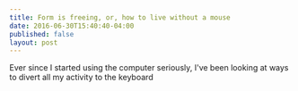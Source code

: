 ```yaml
---
title: Form is freeing, or, how to live without a mouse
date: 2016-06-30T15:40:40-04:00
published: false
layout: post
---
```



Ever since I started using the computer seriously, I've been looking at ways to divert all my activity to the keyboard